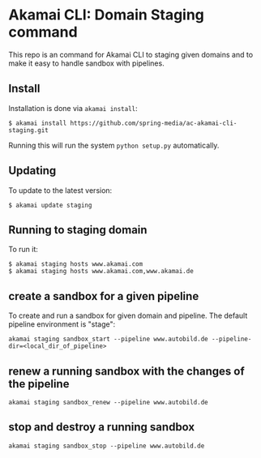 # Akamai CLI: Domain Staging command

This repo is an command for Akamai CLI to staging given domains and to make it easy to handle sandbox with pipelines.

## Install

Installation is done via `akamai install`:

```
$ akamai install https://github.com/spring-media/ac-akamai-cli-staging.git
```

Running this will run the system `python setup.py` automatically. 

## Updating

To update to the latest version:

```
$ akamai update staging
```

## Running to staging domain 

To run it:

```
$ akamai staging hosts www.akamai.com
$ akamai staging hosts www.akamai.com,www.akamai.de
```

## create a sandbox for a given pipeline 

To create and run a sandbox for given domain and pipeline. The default pipeline environment is "stage":

```
akamai staging sandbox_start --pipeline www.autobild.de --pipeline-dir=<local_dir_of_pipeline>
```

## renew a running sandbox with the changes of the pipeline 

```
akamai staging sandbox_renew --pipeline www.autobild.de
```

## stop and destroy a running sandbox

```
akamai staging sandbox_stop --pipeline www.autobild.de
```
